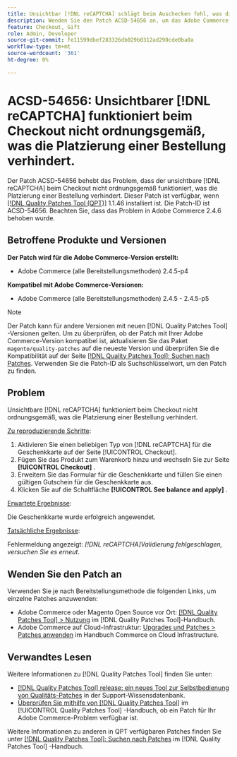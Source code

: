 ```yaml
---
title: Unsichtbar [!DNL reCAPTCHA] schlägt beim Auschecken fehl, was die Platzierung der Reihenfolge verhindert
description: Wenden Sie den Patch ACSD-54656 an, um das Adobe Commerce-Problem zu beheben, bei dem der unsichtbare [!DNL reCAPTCHA] beim Checkout nicht ordnungsgemäß funktioniert, was die Platzierung einer Bestellung verhindert.
feature: Checkout, Gift
role: Admin, Developer
source-git-commit: fe11599dbef283326db029b0312ad290cde0ba0a
workflow-type: tm+mt
source-wordcount: '361'
ht-degree: 0%

---
```


# ACSD-54656: Unsichtbarer [!DNL reCAPTCHA] funktioniert beim Checkout nicht ordnungsgemäß, was die Platzierung einer Bestellung verhindert.

Der Patch ACSD-54656 behebt das Problem, dass der unsichtbare [!DNL reCAPTCHA] beim Checkout nicht ordnungsgemäß funktioniert, was die Platzierung einer Bestellung verhindert. Dieser Patch ist verfügbar, wenn [[!DNL Quality Patches Tool (QPT)]](https://experienceleague.adobe.com/en/docs/commerce-knowledge-base/kb/announcements/commerce-announcements/magento-quality-patches-released-new-tool-to-self-serve-quality-patches) 1.1.46 installiert ist. Die Patch-ID ist ACSD-54656. Beachten Sie, dass das Problem in Adobe Commerce 2.4.6 behoben wurde.

## Betroffene Produkte und Versionen

**Der Patch wird für die Adobe Commerce-Version erstellt:**

* Adobe Commerce (alle Bereitstellungsmethoden) 2.4.5-p4

**Kompatibel mit Adobe Commerce-Versionen:**

* Adobe Commerce (alle Bereitstellungsmethoden) 2.4.5 - 2.4.5-p5

>[!NOTE]
>
>Der Patch kann für andere Versionen mit neuen [!DNL Quality Patches Tool] -Versionen gelten. Um zu überprüfen, ob der Patch mit Ihrer Adobe Commerce-Version kompatibel ist, aktualisieren Sie das Paket `magento/quality-patches` auf die neueste Version und überprüfen Sie die Kompatibilität auf der Seite [[!DNL Quality Patches Tool]: Suchen nach Patches](https://experienceleague.adobe.com/tools/commerce-quality-patches/index.html). Verwenden Sie die Patch-ID als Suchschlüsselwort, um den Patch zu finden.

## Problem

Unsichtbare [!DNL reCAPTCHA] funktioniert beim Checkout nicht ordnungsgemäß, was die Platzierung einer Bestellung verhindert.

<u>Zu reproduzierende Schritte</u>:

1. Aktivieren Sie einen beliebigen Typ von [!DNL reCAPTCHA] für die Geschenkkarte auf der Seite [!UICONTROL Checkout].
1. Fügen Sie das Produkt zum Warenkorb hinzu und wechseln Sie zur Seite **[!UICONTROL Checkout]** .
1. Erweitern Sie das Formular für die Geschenkkarte und füllen Sie einen gültigen Gutschein für die Geschenkkarte aus.
1. Klicken Sie auf die Schaltfläche **[!UICONTROL See balance and apply]** .

<u>Erwartete Ergebnisse</u>:

Die Geschenkkarte wurde erfolgreich angewendet.

<u>Tatsächliche Ergebnisse</u>:

Fehlermeldung angezeigt: *[!DNL reCAPTCHA]Validierung fehlgeschlagen, versuchen Sie es erneut*.

## Wenden Sie den Patch an

Verwenden Sie je nach Bereitstellungsmethode die folgenden Links, um einzelne Patches anzuwenden:

* Adobe Commerce oder Magento Open Source vor Ort: [[!DNL Quality Patches Tool] > Nutzung](/help/tools/quality-patches-tool/usage.md) im [!DNL Quality Patches Tool]-Handbuch.
* Adobe Commerce auf Cloud-Infrastruktur: [Upgrades und Patches > Patches anwenden](https://experienceleague.adobe.com/docs/commerce-cloud-service/user-guide/develop/upgrade/apply-patches.html) im Handbuch Commerce on Cloud Infrastructure.

## Verwandtes Lesen

Weitere Informationen zu [!DNL Quality Patches Tool] finden Sie unter:

* [[!DNL Quality Patches Tool] release: ein neues Tool zur Selbstbedienung von Qualitäts-Patches](https://experienceleague.adobe.com/en/docs/commerce-knowledge-base/kb/announcements/commerce-announcements/magento-quality-patches-released-new-tool-to-self-serve-quality-patches) in der Support-Wissensdatenbank.
* [Überprüfen Sie mithilfe von  [!DNL Quality Patches Tool]](/help/tools/quality-patches-tool/patches-available-in-qpt/check-patch-for-magento-issue-with-magento-quality-patches.md) im [!UICONTROL Quality Patches Tool] -Handbuch, ob ein Patch für Ihr Adobe Commerce-Problem verfügbar ist.


Weitere Informationen zu anderen in QPT verfügbaren Patches finden Sie unter [[!DNL Quality Patches Tool]: Suchen nach Patches](https://experienceleague.adobe.com/tools/commerce-quality-patches/index.html) im [!DNL Quality Patches Tool] -Handbuch.
